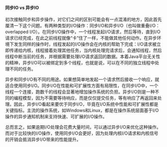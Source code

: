 #### 同步IO vs 异步IO

初次接触同步和异步操作，对它们之间的区别可能会有一点混淆的地方，因此首先厘清一下这个问题。有两种类型的I/O操作：同步I/O和异步I/O（也叫做重叠I/O：overlapped I/O）。在同步I/O操作中，一个线程发起I/O请求，然后等待，直到I/O请求已经完成，在此之前线程就像“卡”住了一样，不能做其他任何动作。在异步环境下发生同样的操作时，线程发起的I/O操作会在内核的帮助下完成：I/O请求被立即传递给内核，线程接着处理其他任务，当内核处理完请求后，会通知线程，然后线程中断当前的任务，并根据需要处理I/O请求返回的数据。本着Java平台无关性的精神，异步I/O可以被绑定到多个线程，也就是说，可以在不同的独立线程中处理不同的任务。

异步和同步I/O有不同的用途。如果想简单地发起一个请求然后接收一个响应，就适合使用同步I/O。同步I/O在性能和可扩展性方面有局限性，在同步I/O中，一个线程一个连接，跑数千的线程会显著地增加操作系统的负担。异步I/O则是一种不同的编程模型，因为不需要等待响应，而是仅仅提交任务，等有响应了再返回来处理。因此，异步I/O看起来要优于同步I/O，毕竟在I/O系统中性能和可扩展性都是关键指标。主流的操作系统，如Windows和Linux，都是在操作系统层面基于I/O操作的异步通知机制来支持快速、可扩展的I/O操作。

总而言之，如果逾期I/O处理会花费大量时间，可以通过异步I/O来优化这种操作。而对于比较快的I/O操作，使用同步I/O会更好，因为处理内核I/O请求和内核信号的开销会抵消异步I/O带来的性能提升。

<END>
